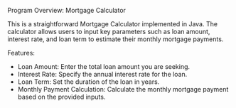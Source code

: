 Program Overview: Mortgage Calculator

This is a straightforward Mortgage Calculator implemented in Java. The calculator allows users to input key parameters such as loan amount, interest rate, and loan term to estimate their monthly mortgage payments.

Features:
- Loan Amount: Enter the total loan amount you are seeking.
- Interest Rate: Specify the annual interest rate for the loan.
- Loan Term: Set the duration of the loan in years.
- Monthly Payment Calculation: Calculate the monthly mortgage payment based on the provided inputs.

